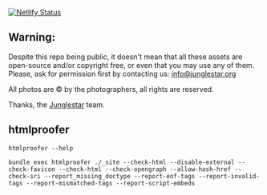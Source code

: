 [![Netlify Status](https://api.netlify.com/api/v1/badges/cadb6893-3b72-4e0f-b8c2-d916b7110783/deploy-status)](https://app.netlify.com/sites/casaasia/deploys)

## Warning:

Despite this repo being public, it doesn't mean that all these assets are open-source and/or copyright free, or even that you may use any of them. Please, ask for permission first by contacting us: info@junglestar.org

All photos are © by the photographers, all rights are reserved.

Thanks, the [Junglestar](http://junglestar.org) team.

## htmlproofer

```
htmlproofer --help
```

```
bundle exec htmlproofer ./_site --check-html --disable-external --check-favicon --check-html --check-opengraph --allow-hash-href --check-sri --report_missing_doctype --report-eof-tags --report-invalid-tags --report-mismatched-tags --report-script-embeds
```
